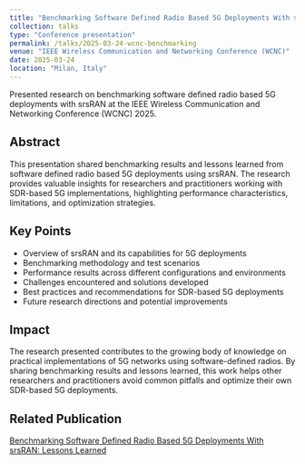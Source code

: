 ```yaml
---
title: "Benchmarking Software Defined Radio Based 5G Deployments With srsRAN: Lessons Learned"
collection: talks
type: "Conference presentation"
permalink: /talks/2025-03-24-wcnc-benchmarking
venue: "IEEE Wireless Communication and Networking Conference (WCNC)"
date: 2025-03-24
location: "Milan, Italy"
---
```


Presented research on benchmarking software defined radio based 5G deployments with srsRAN at the IEEE Wireless Communication and Networking Conference (WCNC) 2025.

## Abstract

This presentation shared benchmarking results and lessons learned from software defined radio based 5G deployments using srsRAN. The research provides valuable insights for researchers and practitioners working with SDR-based 5G implementations, highlighting performance characteristics, limitations, and optimization strategies.

## Key Points

* Overview of srsRAN and its capabilities for 5G deployments
* Benchmarking methodology and test scenarios
* Performance results across different configurations and environments
* Challenges encountered and solutions developed
* Best practices and recommendations for SDR-based 5G deployments
* Future research directions and potential improvements

## Impact

The research presented contributes to the growing body of knowledge on practical implementations of 5G networks using software-defined radios. By sharing benchmarking results and lessons learned, this work helps other researchers and practitioners avoid common pitfalls and optimize their own SDR-based 5G deployments.

## Related Publication

[Benchmarking Software Defined Radio Based 5G Deployments With srsRAN: Lessons Learned](/publication/2025-03-24-benchmarking-sdr)
